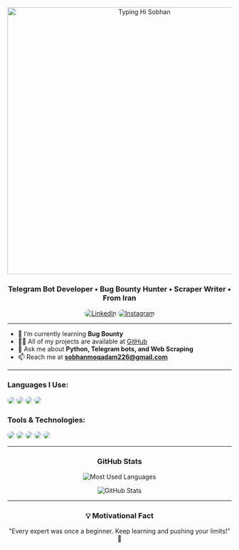 <p align="center">
  <img src="https://c.tenor.com/4X6OIv3R-wAAAAAC/typing.gif" alt="Typing Hi Sobhan" width="600"/>
</p>

<h3 align="center">Telegram Bot Developer • Bug Bounty Hunter • Scraper Writer • From Iran</h3>

<p align="center">
  <a href="https://linkedin.com/in/sobhanmoqadam"><img src="https://img.shields.io/badge/LinkedIn-171717?style=for-the-badge&logo=linkedin&logoColor=00F5FF" style="border-radius:15px" alt="LinkedIn"></a>
  <a href="https://instagram.com/cyber_nest"><img src="https://img.shields.io/badge/Instagram-171717?style=for-the-badge&logo=instagram&logoColor=00F5FF" style="border-radius:15px" alt="Instagram"></a>
</p>

---

- 🌱 I’m currently learning **Bug Bounty**  
- 👨‍💻 All of my projects are available at [GitHub](https://github.com/SoBiMoqadam)  
- 💬 Ask me about **Python, Telegram bots, and Web Scraping**  
- 📫 Reach me at **sobhanmoqadam226@gmail.com**  

---

<h3 align="left">Languages I Use:</h3>
<p align="left">
  <img src="https://img.shields.io/badge/Python-171717?style=for-the-badge&logo=python&logoColor=00F5FF" style="border-radius:15px"/> 
  <img src="https://img.shields.io/badge/HTML5-171717?style=for-the-badge&logo=html5&logoColor=00F5FF" style="border-radius:15px"/> 
  <img src="https://img.shields.io/badge/CSS3-171717?style=for-the-badge&logo=css3&logoColor=00F5FF" style="border-radius:15px"/> 
  <img src="https://img.shields.io/badge/SQL-171717?style=for-the-badge&logo=mysql&logoColor=00F5FF" style="border-radius:15px"/> 
</p>

<h3 align="left">Tools & Technologies:</h3>
<p align="left">
  <img src="https://img.shields.io/badge/Linux-171717?style=for-the-badge&logo=linux&logoColor=00F5FF" style="border-radius:15px"/> 
  <img src="https://img.shields.io/badge/Kali-171717?style=for-the-badge&logo=kalilinux&logoColor=00F5FF" style="border-radius:15px"/> 
  <img src="https://img.shields.io/badge/Git-171717?style=for-the-badge&logo=git&logoColor=00F5FF" style="border-radius:15px"/> 
  <img src="https://img.shields.io/badge/Docker-171717?style=for-the-badge&logo=docker&logoColor=00F5FF" style="border-radius:15px"/> 
  <img src="https://img.shields.io/badge/MySQL-171717?style=for-the-badge&logo=mysql&logoColor=00F5FF" style="border-radius:15px"/> 
</p>

---

<h3 align="center">GitHub Stats</h3>
<p align="center">
  <img src="https://github-readme-stats.vercel.app/api/top-langs/?username=SoBiMoqadam&langs_count=10&layout=compact&theme=dark&hide_border=true&bg_color=171717&title_color=00F5FF&icon_color=00F5FF&text_color=ffffff&count_private=true" alt="Most Used Languages"/>
</p>
<p align="center">
  <img src="https://github-readme-stats.vercel.app/api?username=SoBiMoqadam&show_icons=true&count_private=true&theme=dark&hide_border=true&bg_color=171717&title_color=00F5FF&icon_color=00F5FF&text_color=ffffff" alt="GitHub Stats"/>
</p>

---

<h3 align="center">💡 Motivational Fact</h3>
<p align="center">
"Every expert was once a beginner. Keep learning and pushing your limits!" 🚀
</p>
